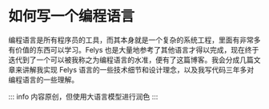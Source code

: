# 如何写一个编程语言

编程语言是所有程序员的工具，而其本身就是一个复杂的系统工程，里面有非常多有价值的东西可以学习。Felys 也是大量地参考了其他语言才得以完成，现在终于迭代到了一个可以被我称之为编程语言的水准，便有了这篇博客。我会分成几篇文章来讲解我实现 Felys 语言的一些技术细节和设计理念，以及我写代码三年多对编程语言的一些理解。

::: info
内容原创，但使用大语言模型进行润色
:::

